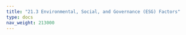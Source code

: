 ```yaml
---
title: "21.3 Environmental, Social, and Governance (ESG) Factors"
type: docs
nav_weight: 213000
---
```

